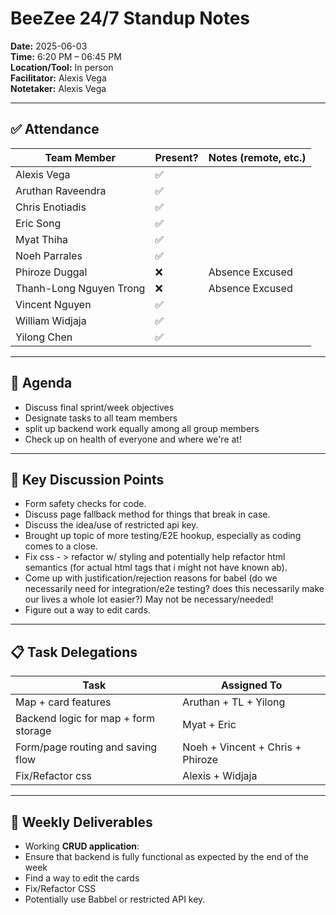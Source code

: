 # BeeZee 24/7 Standup Notes

**Date:** 2025-06-03  
**Time:** 6:20 PM – 06:45 PM  
**Location/Tool:** In person  
**Facilitator:** Alexis Vega  
**Notetaker:** Alexis Vega

---

## ✅ Attendance

| Team Member             | Present? | Notes (remote, etc.) |
| ----------------------- | -------- | -------------------- |
| Alexis Vega             | ✅       |                      |
| Aruthan Raveendra       | ✅       |                      |
| Chris Enotiadis         | ✅       |                      |
| Eric Song               | ✅       |                      |
| Myat Thiha              | ✅       |                      |
| Noeh Parrales           | ✅       |                      |
| Phiroze Duggal          | ❌       | Absence Excused      |
| Thanh-Long Nguyen Trong | ❌       | Absence Excused      |
| Vincent Nguyen          | ✅       |                      |
| William Widjaja         | ✅       |                      |
| Yilong Chen             | ✅       |                      |

---

## 🧠 Agenda

- Discuss final sprint/week objectives
- Designate tasks to all team members
- split up backend work equally among all group members
- Check up on health of everyone and where we're at!

---

## 📌 Key Discussion Points

- Form safety checks for code.
- Discuss page fallback method for things that break in case. 
- Discuss the idea/use of restricted api key.
- Brought up topic of more testing/E2E hookup, especially as coding comes to a close. 
- Fix css - > refactor w/ styling  and potentially help refactor html semantics (for actual html tags that i might not have known ab).
- Come up with justification/rejection reasons for babel (do we necessarily need for integration/e2e testing? does this necessarily make our lives a whole lot easier?) 
  May not be necessary/needed!
- Figure out a way to edit cards. 


---

## 📋 Task Delegations

| Task                                      | Assigned To            |
| ----------------------------------------- | ---------------------- |
| Map + card features                       | Aruthan + TL + Yilong  |
| Backend logic for map + form storage      | Myat + Eric            |
| Form/page routing and saving flow         | Noeh + Vincent + Chris + Phiroze|
| Fix/Refactor css                          | Alexis + Widjaja |

---

## 🎯 Weekly Deliverables

- Working **CRUD application**:
- Ensure that backend is fully functional as expected by the end of the week
- Find a way to edit the cards
- Fix/Refactor CSS
- Potentially use Babbel or restricted API key.